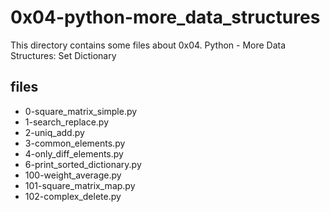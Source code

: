 # 0x04-python-more_data_structures

This directory contains some files about 0x04. Python - More Data Structures: Set Dictionary

## files

* 0-square_matrix_simple.py
* 1-search_replace.py
* 2-uniq_add.py
* 3-common_elements.py
* 4-only_diff_elements.py
* 6-print_sorted_dictionary.py
* 100-weight_average.py
* 101-square_matrix_map.py
* 102-complex_delete.py
